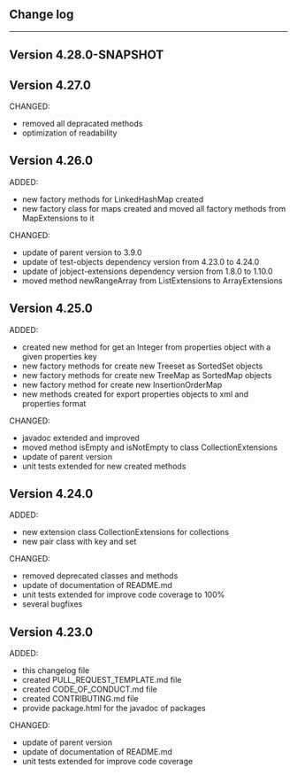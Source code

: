 ## Change log
----------------------

Version 4.28.0-SNAPSHOT
-------------

Version 4.27.0
-------------

CHANGED:

- removed all depracated methods
- optimization of readability

Version 4.26.0
-------------

ADDED:
 
- new factory methods for LinkedHashMap created
- new factory class for maps created and moved all factory methods from MapExtensions to it

CHANGED:

- update of parent version to 3.9.0
- update of test-objects dependency version from 4.23.0 to 4.24.0 
- update of jobject-extensions dependency version from 1.8.0 to 1.10.0
- moved method newRangeArray from ListExtensions to ArrayExtensions

Version 4.25.0
-------------

ADDED:
 
- created new method for get an Integer from properties object with a given properties key
- new factory methods for create new Treeset as SortedSet objects
- new factory methods for create new TreeMap as SortedMap objects
- new factory method for create new InsertionOrderMap
- new methods created for export properties objects to xml and properties format

CHANGED:

- javadoc extended and improved
- moved method isEmpty and isNotEmpty to class CollectionExtensions
- update of parent version
- unit tests extended for new created methods


Version 4.24.0
-------------

ADDED:
 
- new extension class CollectionExtensions for collections
- new pair class with key and set

CHANGED:

- removed deprecated classes and methods
- update of documentation of README.md 
- unit tests extended for improve code coverage to 100%
- several bugfixes

Version 4.23.0
-------------

ADDED:
 
- this changelog file
- created PULL_REQUEST_TEMPLATE.md file
- created CODE_OF_CONDUCT.md file
- created CONTRIBUTING.md file
- provide package.html for the javadoc of packages

CHANGED:

- update of parent version
- update of documentation of README.md 
- unit tests extended for improve code coverage


